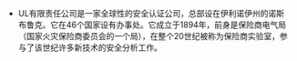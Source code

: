 - UL有限责任公司是一家全球性的安全认证公司，总部设在伊利诺伊州的诺斯布鲁克。它在46个国家设有办事处。它成立于1894年，前身是保险商电气局（国家火灾保险商委员会的一个局），在整个20世纪被称为保险商实验室，参与了该世纪许多新技术的安全分析工作。